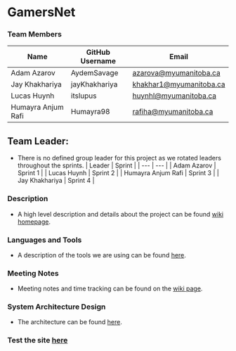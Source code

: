 # GamersNet

### Team Members

| Name | GitHub Username | Email 
| --- | --- | --- |
| Adam Azarov | AydemSavage | azarova@myumanitoba.ca
| Jay Khakhariya | jayKhakhariya | khakhar1@myumanitoba.ca
| Lucas Huynh | itslupus | huynhl@myumanitoba.ca
| Humayra Anjum Rafi | Humayra98 | rafiha@myumanitoba.ca

## Team Leader: 
* There is no defined group leader for this project as we rotated leaders throughout the sprints.
| Leader | Sprint |
| --- | --- |
| Adam Azarov | Sprint 1 |
| Lucas Huynh | Sprint 2 |
| Humayra Anjum Rafi | Sprint 3 |
| Jay Khakhariya | Sprint 4 |

### Description
* A high level description and details about the project can be found [wiki homepage](https://github.com/itslupus/gamersnet/wiki).

### Languages and Tools
* A description of the tools we are using can be found [here](https://github.com/itslupus/gamersnet/wiki/Tools-&-Tech).

### Meeting Notes
* Meeting notes and time tracking can be found on the [wiki page](https://github.com/itslupus/gamersnet/wiki/Meetings).

### System Architecture Design
* The architecture can be found [here](https://github.com/itslupus/gamersnet/wiki/Architecture).

### Test the site [here](https://comp4350.itslucas.win/)

